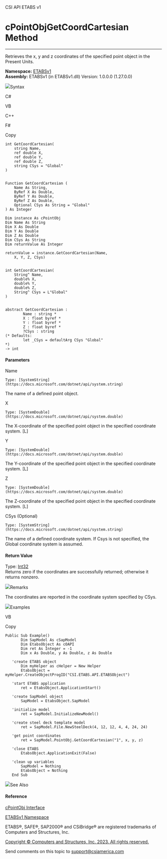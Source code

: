 ﻿

CSI API ETABS v1

# cPointObjGetCoordCartesian Method  
  
---  
  
Retrieves the x, y and z coordinates of the specified point object in the
Present Units.

**Namespace:** [ETABSv1](2780f1b8-2033-5289-2298-1cdb2a7508d9.htm)  
**Assembly:** ETABSv1 (in ETABSv1.dll) Version: 1.0.0.0 (1.27.0.0)

![](../icons/SectionExpanded.png)Syntax

C#

VB

C++

F#

Copy

    
    
    int GetCoordCartesian(
    	string Name,
    	ref double X,
    	ref double Y,
    	ref double Z,
    	string CSys = "Global"
    )
    
    
    Function GetCoordCartesian ( 
    	Name As String,
    	ByRef X As Double,
    	ByRef Y As Double,
    	ByRef Z As Double,
    	Optional CSys As String = "Global"
    ) As Integer
    
    Dim instance As cPointObj
    Dim Name As String
    Dim X As Double
    Dim Y As Double
    Dim Z As Double
    Dim CSys As String
    Dim returnValue As Integer
    
    returnValue = instance.GetCoordCartesian(Name, 
    	X, Y, Z, CSys)
    
    
    int GetCoordCartesian(
    	String^ Name, 
    	double% X, 
    	double% Y, 
    	double% Z, 
    	String^ CSys = L"Global"
    )
    
    
    abstract GetCoordCartesian : 
            Name : string * 
            X : float byref * 
            Y : float byref * 
            Z : float byref * 
            ?CSys : string 
    (* Defaults:
            let _CSys = defaultArg CSys "Global"
    *)
    -> int 
    

#### Parameters

Name

    Type: [SystemString](https://docs.microsoft.com/dotnet/api/system.string)  
The name of a defined point object.

X

    Type: [SystemDouble](https://docs.microsoft.com/dotnet/api/system.double)  
The X-coordinate of the specified point object in the specified coordinate
system. [L]

Y

    Type: [SystemDouble](https://docs.microsoft.com/dotnet/api/system.double)  
The Y-coordinate of the specified point object in the specified coordinate
system. [L]

Z

    Type: [SystemDouble](https://docs.microsoft.com/dotnet/api/system.double)  
The Z-coordinate of the specified point object in the specified coordinate
system. [L]

CSys (Optional)

    Type: [SystemString](https://docs.microsoft.com/dotnet/api/system.string)  
The name of a defined coordinate system. If Csys is not specified, the Global
coordinate system is assumed.

#### Return Value

Type: [Int32](https://docs.microsoft.com/dotnet/api/system.int32)  
Returns zero if the coordinates are successfully returned; otherwise it
returns nonzero.

![](../icons/SectionExpanded.png)Remarks

The coordinates are reported in the coordinate system specified by CSys.

![](../icons/SectionExpanded.png)Examples

VB

Copy

    
    
    Public Sub Example()
           Dim SapModel As cSapModel
           Dim EtabsObject As cOAPI
           Dim ret As Integer = -1
           Dim x As Double, y As Double, z As Double
    
       'create ETABS object
           Dim myHelper as cHelper = New Helper
           EtabsObject = myHelper.CreateObjectProgID("CSI.ETABS.API.ETABSObject")
    
       'start ETABS application
           ret = EtabsObject.ApplicationStart()
    
       'create SapModel object
           SapModel = EtabsObject.SapModel
    
       'initialize model
           ret = SapModel.InitializeNewModel()
    
       'create steel deck template model
           ret = SapModel.File.NewSteelDeck(4, 12, 12, 4, 4, 24, 24)
    
       'get point coordinates
           ret = SapModel.PointObj.GetCoordCartesian("1", x, y, z)
    
       'close ETABS
           EtabsObject.ApplicationExit(False)
    
       'clean up variables
           SapModel = Nothing
           EtabsObject = Nothing
       End Sub

![](../icons/SectionExpanded.png)See Also

#### Reference

[cPointObj Interface](07661691-ffa8-f77b-7580-1973c7be1978.htm)

[ETABSv1 Namespace](2780f1b8-2033-5289-2298-1cdb2a7508d9.htm)

ETABS®, SAFE®, SAP2000® and CSiBridge® are registered trademarks of Computers
and Structures, Inc.  

[Copyright © Computers and Structures, Inc. 2023. All rights
reserved.](http://www.csiamerica.com)

Send comments on this topic to
[support@csiamerica.com](mailto:support%40csiamerica.com?Subject=CSI%20API%20ETABS%20v1)

